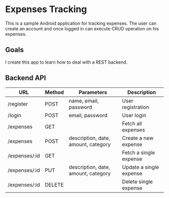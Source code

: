 # Expenses Tracking
This is a sample Android application for tracking expenses.
The user can create an account and once logged in can execute CRUD operation on his expenses.

## Goals
I create this app to learn how to deal with a REST backend.

## Backend API

|URL			|Method		|Parameters								|Description|
| ------------- | ----------|-------------------------------------- | -----------------------|
|/register		| POST		|name, email, password					|User registration       |
|/login			| POST		|email, password						|User login              |
|/expenses		| GET		|										|Fetch all expenses      |
|/expenses		| POST		|description, date, amount, category	|Create a new expense    |
|/expenses/:id	| GET		|										|Fetch a single expense  |
|/expenses/:id	| PUT		|description, date, amount, category	|Update a single expense |
|/expenses/:id	| DELETE	|										|Delete single expense   |